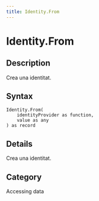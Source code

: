 ```yaml
---
title: Identity.From
---
```


# Identity.From


## Description

Crea una identitat.


## Syntax

```powerquery
Identity.From(
    identityProvider as function,
    value as any
) as record
```


## Details

Crea una identitat.



## Category
Accessing data
